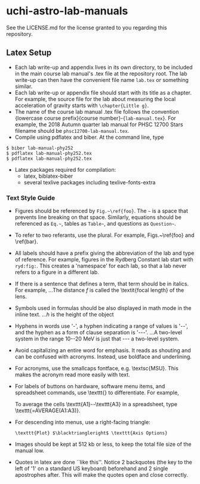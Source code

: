 # uchi-astro-lab-manuals

See the LICENSE.md for the license granted to you regarding this repository.

## Latex Setup

* Each lab write-up and appendix lives in its own directory, to be included in the main course lab manual's .tex file at the repository root. The lab write-up can then have the convenient file name `lab.tex` or something similar.
* Each lab write-up or appendix file should start with its title as a chapter. For example, the source file for the lab about measuring the local acceleration of gravity starts with `\chapter{Little g}`.
* The name of the course lab manual .tex file follows the convention {lowercase course prefix}{course number}-{`lab-manual.tex`}. For example, the 2018 Autumn quarter lab manual for PHSC 12700 Stars filename should be `phsc12700-lab-manual.tex`.
* Compile using pdflatex and biber. At the command line, type
```$ pdflatex lab-manual-phy252.tex
$ biber lab-manual-phy252
$ pdflatex lab-manual-phy252.tex
$ pdflatex lab-manual-phy252.tex
```
* Latex packages required for compilation:
  * latex, biblatex-biber
  * several texlive packages including texlive-fonts-extra

### Text Style Guide

* Figures should be referenced by `Fig.~\ref{foo}`. The `~` is a space that prevents line breaking on that space. Similarly, equations should be referenced as `Eq.~`, tables as `Table~`, and questions as `Question~`.
* To refer to two referants, use the plural. For example, Figs.~\ref{foo} and \ref{bar}.
* All labels should have a prefix giving the abbreviation of the lab and type of reference. For example, figures in the Rydberg Constant lab start with `ryd:fig:`. This creates a 'namespace' for each lab, so that a lab never refers to a figure in a different lab.
* If there is a sentence that defines a term, that term should be in italics. For example,
...The distance $f$ is called the \textit{focal length} of the lens.
* Symbols used in formulas should be also displayed in math mode in the inline text.
...$h$ is the height of the object
* Hyphens in words use '-', a hyphen indicating a range of values is '--', and the hyphen as a form of clause separation is '---'.
...A two-level system in the range 10--20 MeV is just that --- a two-level system.
* Avoid capitalizing an entire word for emphasis. It reads as shouting and can be confused with acronyms. Instead, use boldface and underlining.
* For acronyms, use the smallcaps fontface, e.g. \textsc{MSU}. This makes the acronym read more easily with text.
* For labels of buttons on hardware, software menu items, and spreadsheet commands, use \texttt{} to differentiate. For example,

  To average the cells \texttt{A1}--\texttt{A3} in a spreadsheet, type \texttt{=AVERAGE(A1:A3)}.
* For descending into menus, use a right-facing triangle:

  ```\texttt{Plot} $\blacktriangleright$ \texttt{Axis Options}```
* Images should be kept at 512 kb or less, to keep the total file size of the manual low.
* Quotes in latex are done ``like this''. Notice 2 backquotes (the key to the left of '1' on a standard US keyboard) beforehand and 2 single apostrophes after. This will make the quotes open and close correctly.

